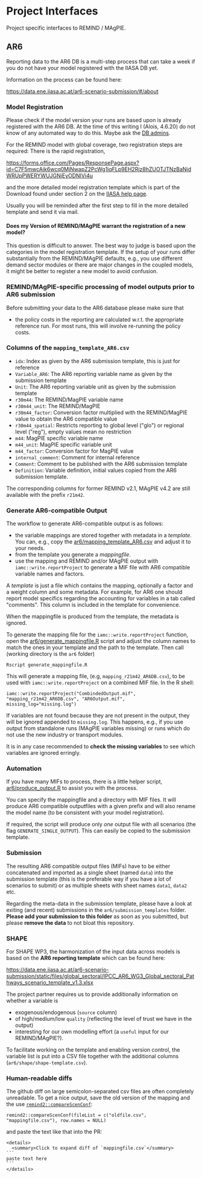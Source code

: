 # Project Interfaces
Project specific interfaces to REMIND / MAgPIE.

## AR6

Reporting data to the AR6 DB is a multi-step process that can take a
week if you do not have your model registered with the IIASA DB yet.


Information on the process can be found here:

https://data.ene.iiasa.ac.at/ar6-scenario-submission/#/about

### Model Registration

Please check if the model version your runs are based upon is already
registered with the AR6 DB. At the time of this writing I (Alois, 4.6.20) do
not know of any automated way to do this. Maybe ask the [DB
admins](ipccAR6db.ene.admin@iiasa.ac.at).


For the REMIND model with global coverage, two registration steps are
required: There is the rapid registration,

https://forms.office.com/Pages/ResponsePage.aspx?id=C7F5mwcAik6wcq0MjNwapZ2PcWg1iqFLp9EH2Rjz8hZUOTJTNzBaNjdWRUpPWERYWUJGNjEyODNIVi4u

and the more detailed model registration template which is part of the
Download found under section 2 on the [IIASA help
page](https://data.ene.iiasa.ac.at/ar6-scenario-submission/#/about).

Usually you will be reminded after the first step to fill in the more
detailed template and send it via mail.

#### Does my Version of REMIND/MAgPIE warrant the registration of a new model?

This question is difficult to answer. The best way to judge is based
upon the categories in the model registration template. If the setup
of your runs differ substantially from the REMIND/MAgPIE defaults,
e.g., you use different demand sector modules or there are major changes in
the coupled models, it might be better to register a new model to
avoid confusion.

### REMIND/MAgPIE-specific processing of model outputs prior to AR6 submission
Before submitting your data to the AR6 database please make sure that 
- the policy costs in the reporting are calculated w.r.t. the appropriate reference run. For most runs, this will involve re-running the policy costs.

### Columns of the `mapping_template_AR6.csv`

- `idx`: Index as given by the AR6 submission template, this is just for reference
- `Variable_AR6`: The AR6 reporting variable name as given by the submission template
- `Unit`: The AR6 reporting variable unit as given by the submission template
- `r30m44`: The REMIND/MagPIE variable name
- `r30m44_unit`: The REMIND/MagPIE
- `r30m44_factor`: Conversion factor multiplied with the REMIND/MagPIE value to obtain the AR6 compatible value
- `r30m44_spatial`: Restricts reporting to global level ("glo") or regional level ("reg"), empty values mean no restriction
- `m44`: MagPIE specific variable name
- `m44_unit`: MagPIE specific variable unit
- `m44_factor`: Conversion factor for MagPIE value
- `internal_comment`: Comment for internal reference
- `Comment`: Comment to be published with the AR6 submission template
- `Definition`: Variable definition, initial values copied from the AR6 submission template.

The corresponding columns for former REMIND v2.1, MAgPIE v4.2 are still available with the prefix `r21m42`.

### Generate AR6-compatible Output

The workflow to generate AR6-compatible output is as follows:

- the variable mappings are stored together with metadata in a
  *template*. You can, e.g., copy the [ar6/mapping_template_AR6.csv](ar6/mapping_template_AR6.csv) and
  adjust it to your needs.
- from the template you generate a *mappingfile*.
- use the mapping and REMIND and/or MAgPIE output with
  `iamc::write.reportProject` to generate a MIF
  file with AR6 compatible variable names and factors.


A *template* is just a file which contains the mapping, optionally a
factor and a weight column and some metadata. For example, for AR6 one
should report model specifics regarding the accounting for variables
in a tab called "comments". This column is included in the template
for convenience.

When the mappingfile is produced from the template, the metadata is ignored.

To generate the mapping file for the `iamc::write.reportProject`
function, open the [ar6/generate_mappingfile.R](ar6/generate_mappingfile.R) script and adjust the
column names to match the ones in your template and the path to the template.
Then call (working directory is the `ar6` folder)
```
Rscript generate_mappingfile.R
```
This will generate a mapping file, (e.g, `mapping_r21m42_AR6DB.csv`),
to be used with `iamc::write.reportProject` on a combined MIF file.
In the R shell:

```{r}
iamc::write.reportProject("CombindedOutput.mif", "mapping_r21m42_AR6DB.csv", "AR6Output.mif", missing_log="missing.log")
```
If variables are not found because they are not present in the output, 
they will be ignored appended to `missing.log`. This happens, e.g., if
you use output from standalone runs (MAgPIE variables missing) or runs
which do not use the new industry or transport modules.


It is in any case recommended to **check the missing variables** to see which
variables are ignored erringly.

### Automation

If you have many MIFs to process, there is a little helper script,
[ar6/produce_output.R](ar6/produce_output.R) to assist you with the process.

You can specify the mappingfile and a directory with MIF files. It
will produce AR6 compatible outputfiles with a given prefix and will
also rename the model name (to be consistent with your model
registration).

If required, the script will produce only *one* output file with all
scenarios (the flag `GENERATE_SINGLE_OUTPUT`). This can easily be
copied to the submission template.

### Submission

The resulting AR6 compatible output files (MIFs) have to be either
concatenated and imported as a single sheet (named `data`) into the
submission template (this is the preferable way if you have a lot of
scenarios to submit) or as multiple sheets with sheet names `data1`,
`data2` etc. 


Regarding the meta-data in the submission template, please have a look
at exiting (and recent) submissions in the `ar6/submission_templates`
folder. **Please add your submission to this folder** as soon as you
submitted, but please **remove the data** to not bloat this repository. 

### SHAPE

For SHAPE WP3, the harmonization of the input data across models is
based on the **AR6 reporting template** which can be found here:

https://data.ene.iiasa.ac.at/ar6-scenario-submission/static/files/global_sectoral/IPCC_AR6_WG3_Global_sectoral_Pathways_scenario_template_v1.3.xlsx

The project partner requires us to provide additionally information on
whether a variable is
- exogenous/endogenous (`source` column)
- of high/medium/low `quality` (reflecting the level of trust we have in
the output)
- interesting for our own modelling effort (a `useful` input for our REMIND/MAgPIE?).


To facilitate working on the template and enabling version control, 
the variable list is put into a CSV file together with the additional
columns (`ar6/shape/shape-template.csv`).

### Human-readable diffs

The github diff on large semicolon-separated csv files are often completely unreadable.
To get a nice output, save the old version of the mapping and the use [`remind2::compareScenConf`](https://github.com/pik-piam/remind2/blob/master/R/compareScenConf.R):
```
remind2::compareScenConf(fileList = c("oldfile.csv", "mappingfile.csv"), row.names = NULL)
```
and paste the text like that into the PR:
````
<details>
  <summary>Click to expand diff of `mappingfile.csv`</summary>
```
paste text here
```
</details>
````
